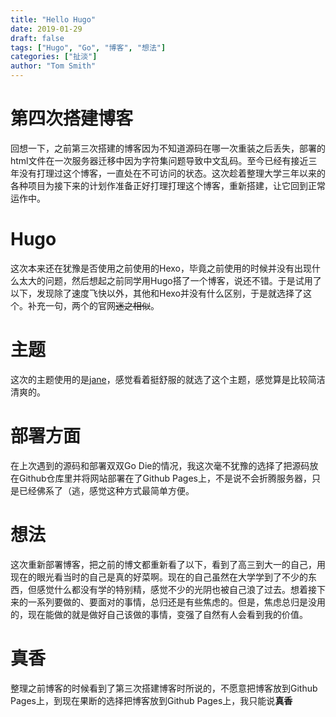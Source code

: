 ```yaml
---
title: "Hello Hugo"
date: 2019-01-29
draft: false
tags: ["Hugo", "Go", "博客", "想法"]
categories: ["扯淡"]
author: "Tom Smith"
---
```


# 第四次搭建博客

回想一下，之前第三次搭建的博客因为不知道源码在哪一次重装之后丢失，部署的html文件在一次服务器迁移中因为字符集问题导致中文乱码。至今已经有接近三年没有打理过这个博客，一直处在不可访问的状态。这次趁着整理大学三年以来的各种项目为接下来的计划作准备正好打理打理这个博客，重新搭建，让它回到正常运作中。

<!--more-->

# Hugo

这次本来还在犹豫是否使用之前使用的Hexo，毕竟之前使用的时候并没有出现什么太大的问题，然后想起之前同学用Hugo搭了一个博客，说还不错。于是试用了以下，发现除了速度飞快以外，其他和Hexo并没有什么区别，于是就选择了这个。补充一句，两个的官网~~迷之相似~~。

# 主题

这次的主题使用的是[jane](https://github.com/xianmin/hugo-theme-jane)，感觉看着挺舒服的就选了这个主题，感觉算是比较简洁清爽的。

# 部署方面

在上次遇到的源码和部署双双Go Die的情况，我这次毫不犹豫的选择了把源码放在Github仓库里并将网站部署在了Github Pages上，不是说不会折腾服务器，只是已经佛系了（逃，感觉这种方式最简单方便。

# 想法

这次重新部署博客，把之前的博文都重新看了以下，看到了高三到大一的自己，用现在的眼光看当时的自己是真的好菜啊。现在的自己虽然在大学学到了不少的东西，但感觉什么都没有学的特别精，感觉不少的光阴也被自己浪了过去。想着接下来的一系列要做的、要面对的事情，总归还是有些焦虑的。但是，焦虑总归是没用的，现在能做的就是做好自己该做的事情，变强了自然有人会看到我的价值。

# 真香

整理之前博客的时候看到了第三次搭建博客时所说的，不愿意把博客放到Github Pages上，到现在果断的选择把博客放到Github Pages上，我只能说**真香**